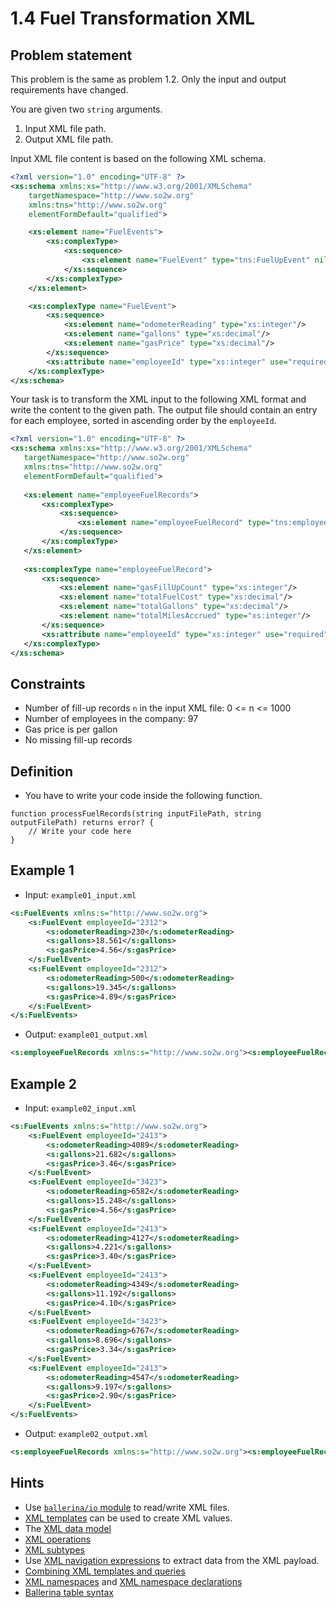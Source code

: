# 1.4 Fuel Transformation XML

## Problem statement

This problem is the same as problem 1.2. Only the input and output requirements have changed.

You are given two `string` arguments.

1. Input XML file path.
1. Output XML file path.

Input XML file content is based on the following XML schema.

```xml
<?xml version="1.0" encoding="UTF-8" ?>
<xs:schema xmlns:xs="http://www.w3.org/2001/XMLSchema" 
    targetNamespace="http://www.so2w.org" 
    xmlns:tns="http://www.so2w.org" 
    elementFormDefault="qualified">

    <xs:element name="FuelEvents">
        <xs:complexType>
            <xs:sequence>
                <xs:element name="FuelEvent" type="tns:FuelUpEvent" nillable="true" minOccurs="0" maxOccurs="1000"/>
            </xs:sequence>
        </xs:complexType>
    </xs:element>

    <xs:complexType name="FuelEvent">
        <xs:sequence>
            <xs:element name="odometerReading" type="xs:integer"/>
            <xs:element name="gallons" type="xs:decimal"/>
            <xs:element name="gasPrice" type="xs:decimal"/>
        </xs:sequence>
        <xs:attribute name="employeeId" type="xs:integer" use="required"/>
    </xs:complexType>
</xs:schema>
```

Your task is to transform the XML input to the following XML format and write the content to the given path. The output file should contain an entry for each employee, sorted in ascending order by the `employeeId`.

```xml
<?xml version="1.0" encoding="UTF-8" ?>
<xs:schema xmlns:xs="http://www.w3.org/2001/XMLSchema"
   targetNamespace="http://www.so2w.org"
   xmlns:tns="http://www.so2w.org"
   elementFormDefault="qualified">
 
   <xs:element name="employeeFuelRecords">
       <xs:complexType>
           <xs:sequence>
               <xs:element name="employeeFuelRecord" type="tns:employeeFuelRecord" nillable="true" minOccurs="0" maxOccurs="97"/>
           </xs:sequence>
       </xs:complexType>
   </xs:element>
 
   <xs:complexType name="employeeFuelRecord">
       <xs:sequence>
           <xs:element name="gasFillUpCount" type="xs:integer"/>
           <xs:element name="totalFuelCost" type="xs:decimal"/>
           <xs:element name="totalGallons" type="xs:decimal"/>
           <xs:element name="totalMilesAccrued" type="xs:integer"/>
       </xs:sequence>
       <xs:attribute name="employeeId" type="xs:integer" use="required"/>
   </xs:complexType>
</xs:schema>
```

## Constraints

- Number of fill-up records `n` in the input XML file:  0 <= n <= 1000
- Number of employees in the company: 97
- Gas price is per gallon
- No missing fill-up records

## Definition

- You have to write your code inside the following function.
```ballerina
function processFuelRecords(string inputFilePath, string outputFilePath) returns error? {
    // Write your code here
}
```

## Example 1

- Input: `example01_input.xml`

```xml
<s:FuelEvents xmlns:s="http://www.so2w.org">
    <s:FuelEvent employeeId="2312">
        <s:odometerReading>230</s:odometerReading>
        <s:gallons>18.561</s:gallons>
        <s:gasPrice>4.56</s:gasPrice>
    </s:FuelEvent>
    <s:FuelEvent employeeId="2312">
        <s:odometerReading>500</s:odometerReading>
        <s:gallons>19.345</s:gallons>
        <s:gasPrice>4.89</s:gasPrice>
    </s:FuelEvent>
</s:FuelEvents>
```

- Output: `example01_output.xml`

```xml
<s:employeeFuelRecords xmlns:s="http://www.so2w.org"><s:employeeFuelRecord employeeId="2312"><s:gasFillUpCount>2</s:gasFillUpCount><s:totalFuelCost>179.23521</s:totalFuelCost><s:totalGallons>37.906</s:totalGallons><s:totalMilesAccrued>270</s:totalMilesAccrued></s:employeeFuelRecord></s:employeeFuelRecords>
```

## Example 2

- Input: `example02_input.xml`

```xml
<s:FuelEvents xmlns:s="http://www.so2w.org">
    <s:FuelEvent employeeId="2413">
        <s:odometerReading>4089</s:odometerReading>
        <s:gallons>21.682</s:gallons>
        <s:gasPrice>3.46</s:gasPrice>
    </s:FuelEvent>
    <s:FuelEvent employeeId="3423">
        <s:odometerReading>6582</s:odometerReading>
        <s:gallons>15.248</s:gallons>
        <s:gasPrice>4.56</s:gasPrice>
    </s:FuelEvent>
    <s:FuelEvent employeeId="2413">
        <s:odometerReading>4127</s:odometerReading>
        <s:gallons>4.221</s:gallons>
        <s:gasPrice>3.40</s:gasPrice>
    </s:FuelEvent>
    <s:FuelEvent employeeId="2413">
        <s:odometerReading>4349</s:odometerReading>
        <s:gallons>11.192</s:gallons>
        <s:gasPrice>4.10</s:gasPrice>
    </s:FuelEvent>
    <s:FuelEvent employeeId="3423">
        <s:odometerReading>6767</s:odometerReading>
        <s:gallons>8.696</s:gallons>
        <s:gasPrice>3.34</s:gasPrice>
    </s:FuelEvent>
    <s:FuelEvent employeeId="2413">
        <s:odometerReading>4547</s:odometerReading>
        <s:gallons>9.197</s:gallons>
        <s:gasPrice>2.90</s:gasPrice>
    </s:FuelEvent>
</s:FuelEvents>
```

- Output: `example02_output.xml`

```xml
<s:employeeFuelRecords xmlns:s="http://www.so2w.org"><s:employeeFuelRecord employeeId="2413"><s:gasFillUpCount>4</s:gasFillUpCount><s:totalFuelCost>161.92962</s:totalFuelCost><s:totalGallons>46.292</s:totalGallons><s:totalMilesAccrued>458</s:totalMilesAccrued></s:employeeFuelRecord><s:employeeFuelRecord employeeId="3423"><s:gasFillUpCount>2</s:gasFillUpCount><s:totalFuelCost>98.57552</s:totalFuelCost><s:totalGallons>23.944</s:totalGallons><s:totalMilesAccrued>185</s:totalMilesAccrued></s:employeeFuelRecord></s:employeeFuelRecords>
```

## Hints

- Use [`ballerina/io` module](https://lib.ballerina.io/ballerina/io/latest) to read/write XML files.
- [XML templates](https://ballerina.io/learn/by-example/xml-templates) can be used to create XML values.
- The [XML data model](https://ballerina.io/learn/by-example/xml-data-model)
- [XML operations](https://ballerina.io/learn/by-example/xml-operations)
- [XML subtypes](https://ballerina.io/learn/by-example/xml-subtyping)
- Use [XML navigation expressions](https://ballerina.io/learn/by-example/xml-navigation) to extract data from the XML payload.
- [Combining XML templates and queries](https://ballerina.io/learn/by-example/xml-templates-and-query)
- [XML namespaces](https://ballerina.io/learn/by-example/xml-namespaces) and [XML namespace declarations](https://ballerina.io/learn/by-example/xmlns-declarations)
- [Ballerina table syntax](https://ballerina.io/learn/by-example/table-syntax)
